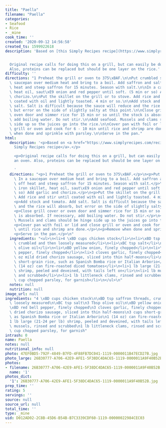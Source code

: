 ```yaml
---
title: "Paella"
filename: "Paella"
categories:
- Seafood
- Rice
- _mine
cook_time: ''
created: '2020-09-12 14:56:58'
created_ts: 1599922618
description: 'Based on [this Simply Recipes recipe](https://www.simplyrecipes.com/recipes/seafood_paella_on_the_grill/).


  Original recipe calls for doing this on a grill, but can easily be done in an oven.
  Also, proteins can be replaced but should be one layer on the rice.'
difficulty: ''
directions: "1 Preheat the grill or oven to 375\xBAF.\n\nPut crumbled saffron In a\
  \ saucepan over medium heat and bring to a boil. Add saffron and salt. Turn off\
  \ heat and steep saffron for 15 minutes. Season with salt.\n\nIn a cast iron skillet,\
  \ heat oil, saut\xE9 onion and red pepper until soft. (5 min or so) Add garlic and\
  \ chorizo.\n\nPut the skillet on the grill or to stove. Add rice and stir until\
  \ coated with oil and lightly toasted. 4 min or so.\n\nAdd stock and tomato. Add\
  \ salt. Salt is difficult because the sauce will reduce and the rice will absorb,\
  \ but error on the side of slightly salty at this point.\n\nClose grill cover or\
  \ oven door and simmer rice for 15 min or so until the stock is absorbed. If necessary,\
  \ add boiling water. Do not stir.\n\nAdd seafood. Mussels and clams should be hinge\
  \ side up so the juices go into the rice.\n\nCover pan with foil or lid and close\
  \ grill or oven and cook for 6 - 10 min until rice and shrimp are done.\n\nRemove\
  \ when done and sprinkle with parsley.\n\nServe in the pan."
html:
  description: '<p>Based on <a href="https://www.simplyrecipes.com/recipes/seafood_paella_on_the_grill/">this
    Simply Recipes recipe</a>.</p>

    <p>Original recipe calls for doing this on a grill, but can easily be done in
    an oven. Also, proteins can be replaced but should be one layer on the rice.</p>

    '
  directions: "<p>1 Preheat the grill or oven to 375\xBAF.</p>\n<p>Put crumbled saffron\
    \ In a saucepan over medium heat and bring to a boil. Add saffron and salt. Turn\
    \ off heat and steep saffron for 15 minutes. Season with salt.</p>\n<p>In a cast\
    \ iron skillet, heat oil, saut\xE9 onion and red pepper until soft. (5 min or\
    \ so) Add garlic and chorizo.</p>\n<p>Put the skillet on the grill or to stove.\
    \ Add rice and stir until coated with oil and lightly toasted. 4 min or so.</p>\n\
    <p>Add stock and tomato. Add salt. Salt is difficult because the sauce will reduce\
    \ and the rice will absorb, but error on the side of slightly salty at this point.</p>\n\
    <p>Close grill cover or oven door and simmer rice for 15 min or so until the stock\
    \ is absorbed. If necessary, add boiling water. Do not stir.</p>\n<p>Add seafood.\
    \ Mussels and clams should be hinge side up so the juices go into the rice.</p>\n\
    <p>Cover pan with foil or lid and close grill or oven and cook for 6 - 10 min\
    \ until rice and shrimp are done.</p>\n<p>Remove when done and sprinkle with parsley.</p>\n\
    <p>Serve in the pan.</p>\n"
  ingredients: "<ul>\n<li>4 \xBD cups chicken stock</li>\n<li>\xBD tsp saffron threads,\
    \ crumbled and then loosely measured</li>\n<li>\xBC tsp salt</li>\n<li>3 Tbsp\
    \ olive oil</li>\n<li>\xBD yellow onion, finely chopped</li>\n<li>\xBD red bell\
    \ pepper, finely chopped</li>\n<li>3 cloves garlic, finely chopped</li>\n<li>6\
    \ oz mild dried chorizo sausage, sliced into thin half-moons</li>\n<li>3 cups\
    \ short-grain rice, such as Spanish Bomba rice or Italian Arborio</li>\n<li>1\
    \ (14 oz) can fire-roasted diced tomatoes</li>\n<li>1 lb large (21-24 per lb)\
    \ shrimp, peeled and deveined, with tails left on</li>\n<li>1 lb mussels, rinsed\
    \ and scrubbed</li>\n<li>1 lb littleneck clams, rinsed and scrubbed</li>\n<li>\xBC\
    \ cup chopped parsley, for garnish</li>\n</ul>\n"
  notes: null
  nutrition: null
image_url: null
ingredients: "4 \xBD cups chicken stock\n\xBD tsp saffron threads, crumbled and then\
  \ loosely measured\n\xBC tsp salt\n3 Tbsp olive oil\n\xBD yellow onion, finely chopped\n\
  \xBD red bell pepper, finely chopped\n3 cloves garlic, finely chopped\n6 oz mild\
  \ dried chorizo sausage, sliced into thin half-moons\n3 cups short-grain rice, such\
  \ as Spanish Bomba rice or Italian Arborio\n1 (14 oz) can fire-roasted diced tomatoes\n\
  1 lb large (21-24 per lb) shrimp, peeled and deveined, with tails left on\n1 lb\
  \ mussels, rinsed and scrubbed\n1 lb littleneck clams, rinsed and scrubbed\n\xBC\
  \ cup chopped parsley, for garnish"
intrash: 0
name: Paella
notes: null
nutritional_info: null
photo: 47EF0BD5-792F-4849-B7FD-4F88FB7DC041-1119-0000011B47ECD27B.jpg
photo_large: 26B30777-A706-42E9-AFE1-5F38DC4DAC65-1119-0000011A9F40B52B.jpg
photos:
- filename: 26B30777-A706-42E9-AFE1-5F38DC4DAC65-1119-0000011A9F40B52B.jpg
  name: '1'
photos_dict:
  '1': 26B30777-A706-42E9-AFE1-5F38DC4DAC65-1119-0000011A9F40B52B.jpg
prep_time: ''
rating: 5
servings: ''
source: null
source_url: null
total_time: ''
type: _mine
uid: D012AD02-2C8B-45D6-B54B-B7C3339CDF60-1119-00000022984CEC03
---
```

